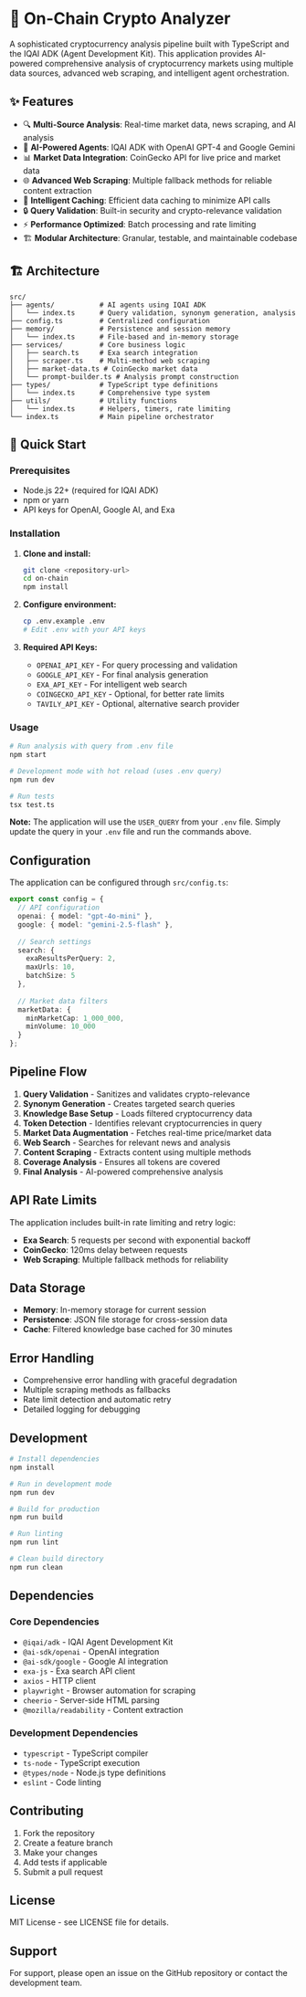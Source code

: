 # 🚀 On-Chain Crypto Analyzer

A sophisticated cryptocurrency analysis pipeline built with TypeScript and the IQAI ADK (Agent Development Kit). This application provides AI-powered comprehensive analysis of cryptocurrency markets using multiple data sources, advanced web scraping, and intelligent agent orchestration.

## ✨ Features

- 🔍 **Multi-Source Analysis**: Real-time market data, news scraping, and AI analysis
- 🤖 **AI-Powered Agents**: IQAI ADK with OpenAI GPT-4 and Google Gemini
- 📊 **Market Data Integration**: CoinGecko API for live price and market data
- 🌐 **Advanced Web Scraping**: Multiple fallback methods for reliable content extraction
- 💾 **Intelligent Caching**: Efficient data caching to minimize API calls
- 🔒 **Query Validation**: Built-in security and crypto-relevance validation
- ⚡ **Performance Optimized**: Batch processing and rate limiting
- 🏗️ **Modular Architecture**: Granular, testable, and maintainable codebase

## 🏗️ Architecture

```
src/
├── agents/           # AI agents using IQAI ADK
│   └── index.ts      # Query validation, synonym generation, analysis
├── config.ts         # Centralized configuration
├── memory/           # Persistence and session memory
│   └── index.ts      # File-based and in-memory storage
├── services/         # Core business logic
│   ├── search.ts     # Exa search integration
│   ├── scraper.ts    # Multi-method web scraping
│   ├── market-data.ts # CoinGecko market data
│   └── prompt-builder.ts # Analysis prompt construction
├── types/            # TypeScript type definitions
│   └── index.ts      # Comprehensive type system
├── utils/            # Utility functions
│   └── index.ts      # Helpers, timers, rate limiting
└── index.ts          # Main pipeline orchestrator
```

## 🚀 Quick Start

### Prerequisites

- Node.js 22+ (required for IQAI ADK)
- npm or yarn
- API keys for OpenAI, Google AI, and Exa

### Installation

1. **Clone and install:**
   ```bash
   git clone <repository-url>
   cd on-chain
   npm install
   ```

2. **Configure environment:**
   ```bash
   cp .env.example .env
   # Edit .env with your API keys
   ```

3. **Required API Keys:**
   - `OPENAI_API_KEY` - For query processing and validation
   - `GOOGLE_API_KEY` - For final analysis generation  
   - `EXA_API_KEY` - For intelligent web search
   - `COINGECKO_API_KEY` - Optional, for better rate limits
   - `TAVILY_API_KEY` - Optional, alternative search provider

### Usage

```bash
# Run analysis with query from .env file
npm start

# Development mode with hot reload (uses .env query)
npm run dev

# Run tests
tsx test.ts
```

**Note:** The application will use the `USER_QUERY` from your `.env` file. Simply update the query in your `.env` file and run the commands above.

## Configuration

The application can be configured through `src/config.ts`:

```typescript
export const config = {
  // API configuration
  openai: { model: "gpt-4o-mini" },
  google: { model: "gemini-2.5-flash" },
  
  // Search settings
  search: {
    exaResultsPerQuery: 2,
    maxUrls: 10,
    batchSize: 5
  },
  
  // Market data filters
  marketData: {
    minMarketCap: 1_000_000,
    minVolume: 10_000
  }
};
```

## Pipeline Flow

1. **Query Validation** - Sanitizes and validates crypto-relevance
2. **Synonym Generation** - Creates targeted search queries
3. **Knowledge Base Setup** - Loads filtered cryptocurrency data
4. **Token Detection** - Identifies relevant cryptocurrencies in query
5. **Market Data Augmentation** - Fetches real-time price/market data
6. **Web Search** - Searches for relevant news and analysis
7. **Content Scraping** - Extracts content using multiple methods
8. **Coverage Analysis** - Ensures all tokens are covered
9. **Final Analysis** - AI-powered comprehensive analysis

## API Rate Limits

The application includes built-in rate limiting and retry logic:

- **Exa Search**: 5 requests per second with exponential backoff
- **CoinGecko**: 120ms delay between requests
- **Web Scraping**: Multiple fallback methods for reliability

## Data Storage

- **Memory**: In-memory storage for current session
- **Persistence**: JSON file storage for cross-session data
- **Cache**: Filtered knowledge base cached for 30 minutes

## Error Handling

- Comprehensive error handling with graceful degradation
- Multiple scraping methods as fallbacks
- Rate limit detection and automatic retry
- Detailed logging for debugging

## Development

```bash
# Install dependencies
npm install

# Run in development mode
npm run dev

# Build for production
npm run build

# Run linting
npm run lint

# Clean build directory
npm run clean
```

## Dependencies

### Core Dependencies
- `@iqai/adk` - IQAI Agent Development Kit
- `@ai-sdk/openai` - OpenAI integration
- `@ai-sdk/google` - Google AI integration
- `exa-js` - Exa search API client
- `axios` - HTTP client
- `playwright` - Browser automation for scraping
- `cheerio` - Server-side HTML parsing
- `@mozilla/readability` - Content extraction

### Development Dependencies
- `typescript` - TypeScript compiler
- `ts-node` - TypeScript execution
- `@types/node` - Node.js type definitions
- `eslint` - Code linting

## Contributing

1. Fork the repository
2. Create a feature branch
3. Make your changes
4. Add tests if applicable
5. Submit a pull request

## License

MIT License - see LICENSE file for details.

## Support

For support, please open an issue on the GitHub repository or contact the development team.
